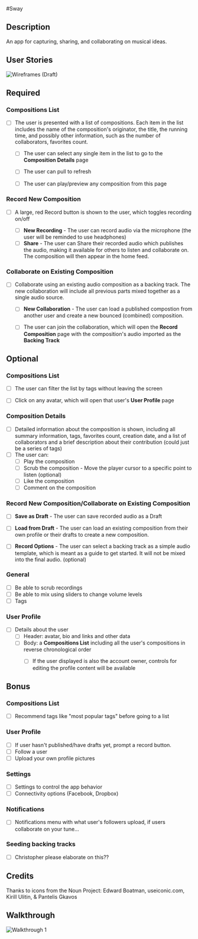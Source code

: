 #Sway

## Description
An app for capturing, sharing, and collaborating on musical ideas.

## User Stories

![Wireframes (Draft)](https://github.com/teamVCH/sway/blob/master/wireframes/userflow.png)


## Required

### Compositions List
* [ ] The user is presented with a list of compositions. Each item in the list includes the name of the composition's originator, the title, the running time, and possibly other information, such as the number of collaborators, favorites count. 
	* [ ] The user can select any single item in the list to go to the **Composition Details** page
	* [ ] The user can pull to refresh
	* [ ] The user can play/preview any composition from this page 


### Record New Composition
* [ ] A large, red Record button is shown to the user, which toggles recording on/off

	* [ ] **New Recording** - The user can record audio via the microphone (the user will be reminded to use headphones)
	* [ ] **Share** - The user can Share their recorded audio which publishes the audio, making it available for others to listen and collaborate on. The composition will then appear in the home feed.

### Collaborate on Existing Composition
* [ ] Collaborate using an existing audio composition as a backing track. The new collaboration will include all previous parts mixed together as a single audio source.
 	* [ ] **New Collaboration** - The user can load a published compostion from another user and create a new bounced (combined) composition.
 	* [ ] The user can join the collaboration, which will open the **Record Composition** page with the composition's audio imported as the **Backing Track**


## Optional

### Compositions List
* [ ] The user can filter the list by tags without leaving the screen
* [ ] Click on any avatar, which will open that user's **User Profile** page


### Composition Details
* [ ] Detailed information about the composition is shown, including all summary information, tags, favorites count, creation date, and a list of collaborators and a brief description about their contribution (could just be a series of tags)
* [ ] The user can:
     * [ ] Play the composition
     * [ ] Scrub the composition - Move the player cursor to a specific point to listen (optional) 
     * [ ] Like the composition
     * [ ] Comment on the composition

### Record New Composition/Collaborate on Existing Composition
* [ ] **Save as Draft** - The user can save recorded audio as a Draft
* [ ] **Load from Draft** - The user can load an existing composition from their own profile or their drafts to create a new composition. 
* [ ] **Record Options** - The user can select a backing track as a simple audio template, which is meant as a guide to get started. It will not be mixed into the final audio. (optional)


### General
* [ ] Be able to scrub recordings
* [ ] Be able to mix using sliders to change volume levels
* [ ] Tags

### User Profile
* [ ] Details about the user
	* [ ] Header: avatar, bio and links and other data 
	* [ ] Body: a **Compositions List** including all the user's compositions in reverse chronological order 
      * [ ] If the user displayed is also the account owner, controls for editing the profile content will be available


## Bonus

### Compositions List
* [ ] Recommend tags like "most popular tags" before going to a list

### User Profile
* [ ] If user hasn't published/have drafts yet, prompt a record button.
* [ ] Follow a user
* [ ] Upload your own profile pictures

### Settings
* [ ] Settings to control the app behavior
* [ ] Connectivity options (Facebook, Dropbox)

### Notifications
* [ ] Notifications menu with what user's followers upload, if users collaborate on your tune...

### Seeding backing tracks
* [ ] Christopher please elaborate on this??


## Credits
Thanks to icons from the Noun Project: Edward Boatman, useiconic.com, Kirill Ulitin, & Pantelis Gkavos

## Walkthrough 
![Walkthrough 1](walkthrough1.gif)
